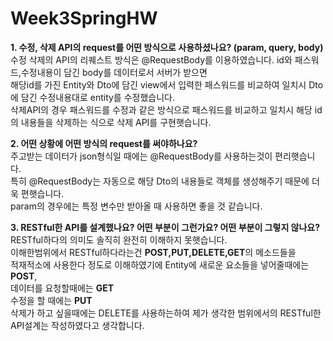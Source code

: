 # Week3SpringHW

**1. 수정, 삭제 API의 request를 어떤 방식으로 사용하셨나요? (param, query, body)**<br>
수정 삭제의 API의 리퀘스트 방식은 @RequestBody를 이용하였습니다. id와 패스워드,수정내용이 담긴 body를 데이터로서 서버가 받으면<br>
해당id를 가진 Entity와 Dto에 담긴 view에서 입력한 패스워드를 비교하여 일치시 Dto에 담긴 수정내용대로 entity를 수정했습니다. <br>
삭제API의 경우 패스워드를 수정과 같은 방식으로 패스워드를 비교하고 일치시 해당 id의 내용들을 삭제하는 식으로 삭제 API를 구현햇습니다.<br>

**2. 어떤 상황에 어떤 방식의 request를 써야하나요?<br>**
주고받는 데이터가 json형식일 때에는 @RequestBody를 사용하는것이 편리햇습니다.<br>
특히 @RequestBody는 자동으로 해당 Dto의 내용들로 객체를 생성해주기 때문에 더욱 편햇습니다.<br>
param의 경우에는 특정 변수만 받아올 때 사용하면 좋을 것 같습니다.<br>

**3. RESTful한 API를 설계했나요? 어떤 부분이 그런가요? 어떤 부분이 그렇지 않나요?**<br>
RESTful하다의 의미도 솔직히 완전히 이해하지 못햇습니다.<br> 이해한범위에서 RESTful하다라는건 **POST,PUT,DELETE,GET**의 메소드들을<br>
적재적소에 사용한다 정도로 이해하였기에 Entity에 새로운 요소들을 넣어줄때에는 **POST**,<br>
데이터를 요청할때에는 **GET** <br>
수정을 할 때에는 **PUT** <br>
삭제가 하고 싶을때에는 DELETE를 사용하는하여 제가 생각한 범위에서의 RESTful한 API설계는 작성하였다고 생각합니다.
